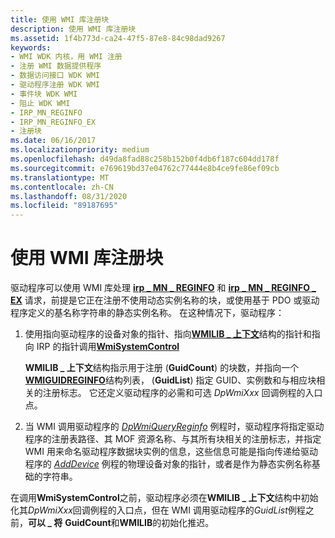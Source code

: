 ```yaml
---
title: 使用 WMI 库注册块
description: 使用 WMI 库注册块
ms.assetid: 1f4b773d-ca24-47f5-87e8-84c98dad9267
keywords:
- WMI WDK 内核，用 WMI 注册
- 注册 WMI 数据提供程序
- 数据访问接口 WDK WMI
- 驱动程序注册 WDK WMI
- 事件块 WDK WMI
- 阻止 WDK WMI
- IRP_MN_REGINFO
- IRP_MN_REGINFO_EX
- 注册块
ms.date: 06/16/2017
ms.localizationpriority: medium
ms.openlocfilehash: d49da8fad88c258b152b0f4db6f187c604dd178f
ms.sourcegitcommit: e769619bd37e04762c77444e8b4ce9fe86ef09cb
ms.translationtype: MT
ms.contentlocale: zh-CN
ms.lasthandoff: 08/31/2020
ms.locfileid: "89187695"
---
```

# <a name="using-the-wmi-library-to-register-blocks"></a>使用 WMI 库注册块





驱动程序可以使用 WMI 库处理 [**irp \_ MN \_ REGINFO**](./irp-mn-reginfo.md) 和 [**irp \_ MN \_ REGINFO \_ EX**](./irp-mn-reginfo-ex.md) 请求，前提是它正在注册不使用动态实例名称的块，或使用基于 PDO 或驱动程序定义的基名称字符串的静态实例名称。 在这种情况下，驱动程序：

1.  使用指向驱动程序的设备对象的指针、指向[**WMILIB \_ 上下文**](/windows-hardware/drivers/ddi/wmilib/ns-wmilib-_wmilib_context)结构的指针和指向 IRP 的指针调用[**WmiSystemControl**](/windows-hardware/drivers/ddi/wmilib/nf-wmilib-wmisystemcontrol)

    **WMILIB \_ 上下文**结构指示用于注册 (**GuidCount**) 的块数，并指向一个[**WMIGUIDREGINFO**](/windows-hardware/drivers/ddi/wmilib/ns-wmilib-_wmiguidreginfo)结构列表， (**GuidList**) 指定 GUID、实例数和与相应块相关的注册标志。 它还定义驱动程序的必需和可选 *DpWmiXxx* 回调例程的入口点。

2.  当 WMI 调用驱动程序的 [*DpWmiQueryReginfo*](/windows-hardware/drivers/ddi/wmilib/nc-wmilib-wmi_query_reginfo_callback) 例程时，驱动程序将指定驱动程序的注册表路径、其 MOF 资源名称、与其所有块相关的注册标志，并指定 WMI 用来命名驱动程序数据块实例的信息，这些信息可能是指向传递给驱动程序的 [*AddDevice*](/windows-hardware/drivers/ddi/wdm/nc-wdm-driver_add_device) 例程的物理设备对象的指针，或者是作为静态实例名称基础的字符串。

在调用**WmiSystemControl**之前，驱动程序必须在**WMILIB \_ 上下文**结构中初始化其*DpWmiXxx*回调例程的入口点，但在 WMI 调用驱动程序的*GuidList*例程之前，**可以 \_ 将** **GuidCount**和**WMILIB**的初始化推迟。

 

